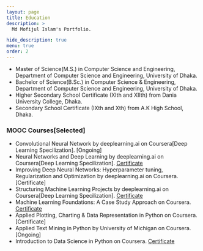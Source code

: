 ```yaml
---
layout: page
title: Education
description: >
  Md Mofijul Islam's Portfolio.

hide_description: true
menu: true
order: 2
---
```


* Master of Science(M.S.) in Computer Science and Engineering, Department of Computer Science and Engineering, University of Dhaka.
* Bachelor of Science(B.Sc.) in Computer Science & Engineering, Department of Computer Science and Engineering, University of Dhaka.
* Higher Secondary School Certificate (XIth and XIIth) from Dania University College, Dhaka.
* Secondary School Certificate (IXth and Xth) from A.K High School, Dhaka.


### MOOC Courses[Selected]
* Convolutional Neural Network by deeplearning.ai on Coursera[Deep Learning Specilization]. [Ongoing]
* Neural Networks and Deep Learning by deeplearning.ai on Coursera[Deep Learning Specilization]. [Certificate](https://www.coursera.org/account/accomplishments/records/XAHPLY7C4M2D)
* Improving Deep Neural Networks: Hyperparameter tuning, Regularization and Optimization by deeplearning.ai on Coursera. [Certificate]
* Structuring Machine Learning Projects by deeplearning.ai on Coursera[Deep Learning Specilization]. [Certificate](https://www.coursera.org/account/accomplishments/verify/K6L3HELZFKLC)
* Machine Learning Foundations: A Case Study Approach on Coursera. [Certificate](https://www.coursera.org/account/accomplishments/records/ZQH4K6VF8VCF)
* Applied Plotting, Charting & Data Representation in Python on Coursera. [Certificate]
* Applied Text Mining in Python by University of Michigan on Coursera. [Ongoing]
* Introduction to Data Science in Python on Coursera. [Certificate](https://www.coursera.org/account/accomplishments/records/7TRXF7D2GNK4)
